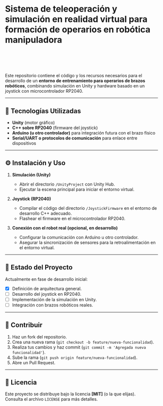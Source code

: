 ﻿# Sistema de teleoperación y simulación en realidad virtual para formación de operarios en robótica manipuladora

# &nbsp;

Este repositorio contiene el código y los recursos necesarios para el desarrollo de un **entorno de entrenamiento para operarios de brazos robóticos**, combinando simulación en Unity y hardware basado en un joystick con microcontrolador RP2040.

---
## 🔧 Tecnologías Utilizadas

- **Unity** (motor gráfico)  
- **C++ sobre RP2040** (firmware del joystick)  
- **Arduino (u otro controlador)** para integración futura con el brazo físico  
- **Serial/UART o protocolos de comunicación** para enlace entre dispositivos  

---

## ⚙️ Instalación y Uso

1. **Simulación (Unity)**  
   - Abrir el directorio `/UnityProject` con Unity Hub.  
   - Ejecutar la escena principal para iniciar el entorno virtual.  

2. **Joystick (RP2040)**  
   - Compilar el código del directorio `/JoystickFirmware` en el entorno de desarrollo C++ adecuado.  
   - Flashear el firmware en el microcontrolador RP2040.  

3. **Conexión con el robot real (opcional, en desarrollo)**  
   - Configurar la comunicación con Arduino u otro controlador.  
   - Asegurar la sincronización de sensores para la retroalimentación en el entorno virtual.  

---

## 🚧 Estado del Proyecto

Actualmente en fase de desarrollo inicial:
- [x] Definición de arquitectura general.  
- [ ] Desarrollo del joystick en RP2040.  
- [ ] Implementación de la simulación en Unity.  
- [ ] Integración con brazos robóticos reales.  

---

## 🤝 Contribuir

1. Haz un fork del repositorio.  
2. Crea una nueva rama (`git checkout -b feature/nueva-funcionalidad`).  
3. Realiza tus cambios y haz commit (`git commit -m 'Agregada nueva funcionalidad'`).  
4. Sube la rama (`git push origin feature/nueva-funcionalidad`).  
5. Abre un Pull Request.  

---

## 📄 Licencia

Este proyecto se distribuye bajo la licencia **[MIT]** (o la que elijas).  
Consulta el archivo `LICENSE` para más detalles.


